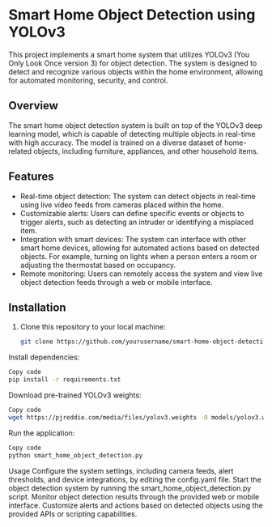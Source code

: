 # Smart Home Object Detection using YOLOv3

This project implements a smart home system that utilizes YOLOv3 (You Only Look Once version 3) for object detection. The system is designed to detect and recognize various objects within the home environment, allowing for automated monitoring, security, and control.

## Overview

The smart home object detection system is built on top of the YOLOv3 deep learning model, which is capable of detecting multiple objects in real-time with high accuracy. The model is trained on a diverse dataset of home-related objects, including furniture, appliances, and other household items.

## Features

- Real-time object detection: The system can detect objects in real-time using live video feeds from cameras placed within the home.
- Customizable alerts: Users can define specific events or objects to trigger alerts, such as detecting an intruder or identifying a misplaced item.
- Integration with smart devices: The system can interface with other smart home devices, allowing for automated actions based on detected objects. For example, turning on lights when a person enters a room or adjusting the thermostat based on occupancy.
- Remote monitoring: Users can remotely access the system and view live object detection feeds through a web or mobile interface.

## Installation

1. Clone this repository to your local machine:

   ```bash
   git clone https://github.com/yourusername/smart-home-object-detection.git
Install dependencies:

```bash
Copy code
pip install -r requirements.txt
```
Download pre-trained YOLOv3 weights:

```bash
Copy code
wget https://pjreddie.com/media/files/yolov3.weights -O models/yolov3.weights
```
Run the application:

```bash
Copy code
python smart_home_object_detection.py
```

Usage
Configure the system settings, including camera feeds, alert thresholds, and device integrations, by editing the config.yaml file.
Start the object detection system by running the smart_home_object_detection.py script.
Monitor object detection results through the provided web or mobile interface.
Customize alerts and actions based on detected objects using the provided APIs or scripting capabilities.
